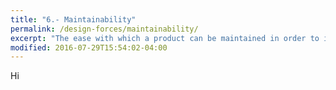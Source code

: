```yaml
---
title: "6.- Maintainability"
permalink: /design-forces/maintainability/
excerpt: "The ease with which a product can be maintained in order to isolate and correct defects and cope with a changing environment."
modified: 2016-07-29T15:54:02-04:00
---
```


Hi
